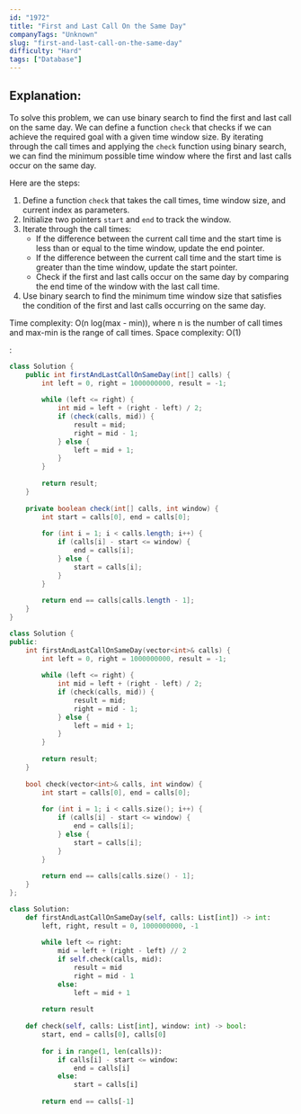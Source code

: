```yaml
---
id: "1972"
title: "First and Last Call On the Same Day"
companyTags: "Unknown"
slug: "first-and-last-call-on-the-same-day"
difficulty: "Hard"
tags: ["Database"]
---
```


## Explanation:

To solve this problem, we can use binary search to find the first and last call on the same day. We can define a function `check` that checks if we can achieve the required goal with a given time window size. By iterating through the call times and applying the `check` function using binary search, we can find the minimum possible time window where the first and last calls occur on the same day.

Here are the steps:
1. Define a function `check` that takes the call times, time window size, and current index as parameters.
2. Initialize two pointers `start` and `end` to track the window.
3. Iterate through the call times:
   - If the difference between the current call time and the start time is less than or equal to the time window, update the end pointer.
   - If the difference between the current call time and the start time is greater than the time window, update the start pointer.
   - Check if the first and last calls occur on the same day by comparing the end time of the window with the last call time.
4. Use binary search to find the minimum time window size that satisfies the condition of the first and last calls occurring on the same day.

Time complexity: O(n log(max - min)), where n is the number of call times and max-min is the range of call times.
Space complexity: O(1)

:

```java
class Solution {
    public int firstAndLastCallOnSameDay(int[] calls) {
        int left = 0, right = 1000000000, result = -1;
        
        while (left <= right) {
            int mid = left + (right - left) / 2;
            if (check(calls, mid)) {
                result = mid;
                right = mid - 1;
            } else {
                left = mid + 1;
            }
        }
        
        return result;
    }
    
    private boolean check(int[] calls, int window) {
        int start = calls[0], end = calls[0];
        
        for (int i = 1; i < calls.length; i++) {
            if (calls[i] - start <= window) {
                end = calls[i];
            } else {
                start = calls[i];
            }
        }
        
        return end == calls[calls.length - 1];
    }
}
```

```cpp
class Solution {
public:
    int firstAndLastCallOnSameDay(vector<int>& calls) {
        int left = 0, right = 1000000000, result = -1;
        
        while (left <= right) {
            int mid = left + (right - left) / 2;
            if (check(calls, mid)) {
                result = mid;
                right = mid - 1;
            } else {
                left = mid + 1;
            }
        }
        
        return result;
    }
    
    bool check(vector<int>& calls, int window) {
        int start = calls[0], end = calls[0];
        
        for (int i = 1; i < calls.size(); i++) {
            if (calls[i] - start <= window) {
                end = calls[i];
            } else {
                start = calls[i];
            }
        }
        
        return end == calls[calls.size() - 1];
    }
};
```

```python
class Solution:
    def firstAndLastCallOnSameDay(self, calls: List[int]) -> int:
        left, right, result = 0, 1000000000, -1
        
        while left <= right:
            mid = left + (right - left) // 2
            if self.check(calls, mid):
                result = mid
                right = mid - 1
            else:
                left = mid + 1
        
        return result
    
    def check(self, calls: List[int], window: int) -> bool:
        start, end = calls[0], calls[0]
        
        for i in range(1, len(calls)):
            if calls[i] - start <= window:
                end = calls[i]
            else:
                start = calls[i]
        
        return end == calls[-1]
```